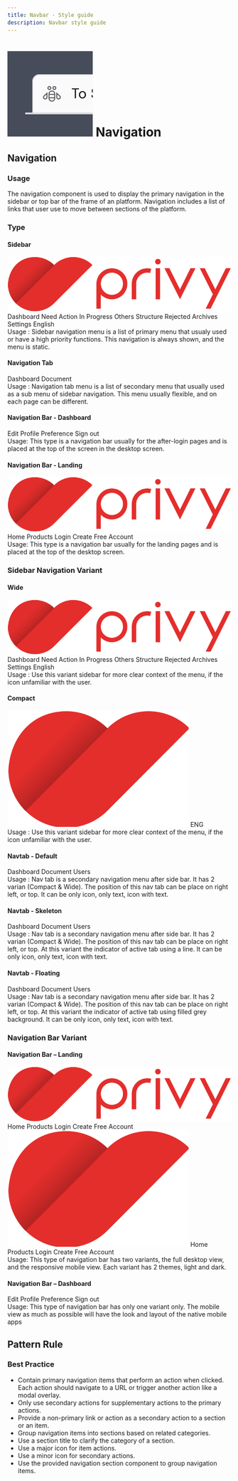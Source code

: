 ```yaml
---
title: Navbar · Style guide
description: Navbar style guide
---
```


<script setup>
  import Heading from '../../components/heading/Heading.vue'
  import { ref } from 'vue-demi'
  import pNavbar from '../../components/navbar/Navbar.vue'
  import pNavbarBrand from '../../components/navbar/NavbarBrand.vue'
  import pNavbarNav from '../../components/navbar/NavbarNav.vue'
  import pNavbarToggle from '../../components/navbar/NavbarToggle.vue'
  import pNavItem from '../../components/nav/NavItem.vue'
  import pNavItemDropdown from '../../components/nav/NavItemDropdown.vue'
  import pDropdownItem from '../../components/dropdown/DropdownItem.vue'
  import pNavForm from '../../components/nav/NavForm.vue'
  import pNavText from '../../components/nav/NavText.vue'
  import pInput from '../../components/input/Input.vue'
  import pInputGroup from '../../components/input-group/InputGroup.vue'
  import pInputGroupAddon from '../../components/input-group/InputGroupAddon.vue'
  import pDivider from '../../components/divider/Divider.vue'
  import pButton from '../../components/button/Button.vue'
  import pAvatar from '../../components/avatar/Avatar.vue'
  import pCollapse from '../../components/collapse/Collapse.vue'
  import pCaption from '../../components/caption/Caption.vue'
  import pSidebar from '../../components/sidebar/Sidebar.vue'
  import pSidebarNav from '../../components/sidebar/SidebarNav.vue'
  import pSidebarBrand from '../../components/sidebar/SidebarBrand.vue'
  import pNavSubItem from '../../components/nav/NavSubItem.vue'
  import IconDocument from '@carbon/icons-vue/lib/document/20'
  import IconGroup from '@carbon/icons-vue/lib/group/20'
  import IconDataStructured from '@carbon/icons-vue/lib/data--structured/20'
  import IconSettings from '@carbon/icons-vue/lib/settings--adjust/20'
  import IconDashboard from '@carbon/icons-vue/lib/dashboard/20'
  import IconMenu from '@carbon/icons-vue/lib/overflow-menu--horizontal/20'
  import IconBee from '@carbon/icons-vue/lib/bee/20'
  import IconView from '@carbon/icons-vue/lib/view/20'
  import IconUser from '@carbon/icons-vue/lib/events/16'
  import IconChevron from '@carbon/icons-vue/lib/chevron--sort/20'
  import IconNotif from '@carbon/icons-vue/lib/notification/20'
  import IconSearch from '@carbon/icons-vue/lib/search/20'

  const menu = ref(false)
</script>

<style scoped lang="postcss">
  .sidebar {
    &&--fixed {
      @apply absolute;
    }
  }
  /* h1, h2, h3, h4, h5, h6 {
    &[class^='h'] {
      @apply mt-0;
      font-weight: inherit;
    }
  }

  h2 {
    &[class^='h'] {
      @apply m-0 p-0 border-b-0;
    }
  } */
</style>

# ![navigation](/assets/images/img-guide-navbar.svg) Navigation

## Navigation

### Usage

The navigation component is used to display the primary navigation in the sidebar or top bar of the frame of an platform. Navigation includes a list of links that user use to move between sections of the platform.

### Type

#### Sidebar

<div class="relative h-[50rem] flex my-6">
  <p-sidebar fixed>
    <p-sidebar-brand>
      <img src="/assets/images/logo-privy.svg" alt="" />
    </p-sidebar-brand>
    <p-sidebar-nav>
      <p-nav-item active>
        <template #icon>
          <IconDashboard />
        </template>
        Dashboard
      </p-nav-item>
      <p-nav-sub-item text="Documents">
        <template #icon>
          <IconDocument />
        </template>
        <p-sidebar-nav id="chld-1">
          <p-nav-item disabled>
            Need Action
          </p-nav-item>
          <p-nav-item>
            In Progress
          </p-nav-item>
          <p-nav-item>
            Others
          </p-nav-item>
        </p-sidebar-nav>
      </p-nav-sub-item>
      <p-nav-sub-item text="Contacts">
        <template #icon>
          <IconGroup />
        </template>
        <p-sidebar-nav id="chld-1">
          <p-nav-item disabled>
            Structure
          </p-nav-item>
        </p-sidebar-nav>
      </p-nav-sub-item>
    </p-sidebar-nav>
    <p-sidebar-nav title="Quick Jump" condensed class="!mt-10">
      <p-nav-item>
        Rejected
      </p-nav-item>
      <p-nav-item>
        Archives
      </p-nav-item>
    </p-sidebar-nav>
    <p-sidebar-nav bottom>
      <p-nav-item>
        <template #icon>
          <IconSettings />
        </template>
        Settings
      </p-nav-item>
      <p-nav-item>
        <template #icon>
          <img src="/assets/images/icon-flag.svg"/>
        </template>
        English
      </p-nav-item>
    </p-sidebar-nav>
  </p-sidebar>
</div>
<p-caption class="!text-subtle">Usage : Sidebar navigation menu is a list of primary menu that usualy used or have a high priority functions. This navigation is always shown, and the menu is static.</p-caption>

#### Navigation Tab

<div class="flex my-6">
  <p-sidebar variant="tabs">
    <p-sidebar-nav>
      <p-nav-item active>
        <template #icon>
          <IconDashboard />
        </template>
        Dashboard
      </p-nav-item>
      <p-nav-item>
        <template #icon>
          <IconDocument />
        </template>
        Document
      </p-nav-item>
    </p-sidebar-nav>
  </p-sidebar>
</div>
<p-caption class="!text-subtle">Usage : Navigation tab menu is a list of secondary menu that usually used as a sub menu of sidebar navigation. This menu usually flexible, and on each page can be different.</p-caption>

#### Navigation Bar - Dashboard

<div class="flex-grow my-6">
  <p-navbar>
    <div class="flex flex-row">
      <div class="transition-all duration-200 ease-in-out basis-2/4 focus-within:basis-full">
        <p-navbar-nav>
          <p-input-group>
            <p-input-group-addon>
              <IconSearch />
            </p-input-group-addon>
            <p-input placeholder="Search" />
          </p-input-group>
        </p-navbar-nav>
      </div>
    </div>
     <p-navbar-nav align="right">
      <p-nav-item>
        <template #icon>
          <IconNotif />
        </template>
      </p-nav-item>
      <p-nav-item-dropdown no-caret size="xs" variant="outline">
        <template #button-content>
          <span class="flex items-center space-x-2">
            <p-avatar size="xs">
              <IconUser />
            </p-avatar>
            <span class="block text-left">
              <span class="text-sm">Tarjono Sujono</span>
              <p-caption size="xs">Personal Account</p-caption>
            </span>
            <IconChevron />
          </span>
        </template>
        <p-dropdown-item>Edit Profile</p-dropdown-item>
        <p-dropdown-item>Preference</p-dropdown-item>
        <p-dropdown-item>Sign out</p-dropdown-item>
      </p-nav-item-dropdown>
      <p-nav-text>
        <p-avatar src="https://picsum.photos/50" />
      </p-nav-text>
    </p-navbar-nav>
  </p-navbar>
</div>
<p-caption class="!text-subtle">Usage: This type is a navigation bar usually for the after-login pages and is placed at the top of the screen in the desktop screen.</p-caption>

#### Navigation Bar - Landing

<div class="flex-grow my-6">
  <p-navbar>
    <p-navbar-brand>
      <img src="../../public/assets/images/logo-privy.svg" />
    </p-navbar-brand>
    <p-navbar-nav>
      <p-nav-item active>Home</p-nav-item>
      <p-nav-item>Products</p-nav-item>
    </p-navbar-nav>
    <p-navbar-nav align="right">
      <p-nav-form>
        <p-button href="#" variant="link">Login</p-button>
        <p-button href="#" color="primary">Create Free Account</p-button>
      </p-nav-form>
    </p-navbar-nav>
  </p-navbar>
</div>
<p-caption class="!text-subtle">Usage: This type is a navigation bar usually for the landing pages and is placed at the top of the desktop screen.</p-caption>

### Sidebar Navigation Variant

#### Wide

<div class="relative h-[50rem] flex my-6">
  <p-sidebar fixed>
    <p-sidebar-brand>
      <img src="/assets/images/logo-privy.svg" alt="" />
    </p-sidebar-brand>
    <p-sidebar-nav>
      <p-nav-item active>
        <template #icon>
          <IconDashboard />
        </template>
        Dashboard
      </p-nav-item>
      <p-nav-sub-item text="Documents">
        <template #icon>
          <IconDocument />
        </template>
        <p-sidebar-nav id="chld-1">
          <p-nav-item disabled>
            Need Action
          </p-nav-item>
          <p-nav-item>
            In Progress
          </p-nav-item>
          <p-nav-item>
            Others
          </p-nav-item>
        </p-sidebar-nav>
      </p-nav-sub-item>
      <p-nav-sub-item text="Contacts">
        <template #icon>
          <IconGroup />
        </template>
        <p-sidebar-nav id="chld-1">
          <p-nav-item disabled>
            Structure
          </p-nav-item>
        </p-sidebar-nav>
      </p-nav-sub-item>
    </p-sidebar-nav>
    <p-sidebar-nav title="Quick Jump" condensed class="!mt-10">
      <p-nav-item>
        Rejected
      </p-nav-item>
      <p-nav-item>
        Archives
      </p-nav-item>
    </p-sidebar-nav>
    <p-sidebar-nav bottom>
      <p-nav-item>
        <template #icon>
          <IconSettings />
        </template>
        Settings
      </p-nav-item>
      <p-nav-item>
        <template #icon>
          <img src="/assets/images/icon-flag.svg"/>
        </template>
        English
      </p-nav-item>
    </p-sidebar-nav>
  </p-sidebar>
</div>
<p-caption class="!text-subtle">
Usage : Use this variant sidebar for more clear context of the menu, if the icon unfamiliar with the user.</p-caption>


#### Compact

<div class="relative h-[35rem] flex my-6">
  <p-sidebar type="narrow" fixed>
    <p-sidebar-brand>
      <img src="/assets/images/logo-privy-icon.svg" alt="" />
    </p-sidebar-brand>
    <p-sidebar-nav>
      <p-nav-item active>
        <template #icon>
          <IconDashboard />
        </template>
      </p-nav-item>
      <p-nav-item>
        <template #icon>
          <IconDocument />
        </template>
      </p-nav-item>
      <p-nav-item>
        <template #icon>
          <IconGroup />
        </template>
      </p-nav-item>
      <p-nav-item>
        <template #icon>
          <IconMenu />
        </template>
      </p-nav-item>
    </p-sidebar-nav>
    <p-sidebar-nav bottom>
      <p-nav-item>
        <template #icon>
          <IconSettings />
        </template>
      </p-nav-item>
      <p-nav-item>
        <template #icon>
          <img src="/assets/images/icon-flag.svg"/>
        </template>
        ENG
      </p-nav-item>
    </p-sidebar-nav>
  </p-sidebar>
</div>
<p-caption class="!text-subtle">
Usage : Use this variant sidebar for more clear context of the menu, if the icon unfamiliar with the user.</p-caption>

#### Navtab - Default
<div class="flex flex-row">
  <div class="w-1/2">
    <div class="relative h-64 flex my-6">
      <p-sidebar variant="tabs" type="narrow" fixed>
        <p-sidebar-nav>
          <p-nav-item active>
            <template #icon>
              <IconDashboard />
            </template>
          </p-nav-item>
          <p-nav-item>
            <template #icon>
              <IconDocument />
            </template>
          </p-nav-item>
          <p-nav-item>
            <template #icon>
              <IconGroup />
            </template>
          </p-nav-item>
        </p-sidebar-nav>
      </p-sidebar>
    </div>
  </div>
  <div class="w-1/2">
    <div class="relative h-64 flex my-6">
      <p-sidebar variant="tabs" fixed>
        <p-sidebar-nav>
          <p-nav-item active>
            <template #icon>
              <IconDashboard />
            </template>
            Dashboard
          </p-nav-item>
          <p-nav-item>
            <template #icon>
              <IconDocument />
            </template>
            Document
          </p-nav-item>
          <p-nav-item>
            <template #icon>
              <IconGroup />
            </template>
            Users
          </p-nav-item>
        </p-sidebar-nav>
      </p-sidebar>
    </div>
  </div>
</div>
<p-caption class="!text-subtle">
Usage : Nav tab is a secondary navigation menu after side bar. It has 2 varian (Compact & Wide). 
The position of this nav tab can be place on right left, or top. It can be only icon, only text, icon with text.</p-caption>

#### Navtab - Skeleton
<div class="flex flex-row">
  <div class="w-1/2">
    <div class="relative h-64 flex my-6">
      <p-sidebar variant="lines" type="narrow" fixed>
        <p-sidebar-nav>
          <p-nav-item active>
            <template #icon>
              <IconDashboard />
            </template>
          </p-nav-item>
          <p-nav-item>
            <template #icon>
              <IconDocument />
            </template>
          </p-nav-item>
          <p-nav-item>
            <template #icon>
              <IconGroup />
            </template>
          </p-nav-item>
        </p-sidebar-nav>
      </p-sidebar>
    </div>
  </div>
  <div class="w-1/2">
    <div class="relative h-64 flex my-6">
      <p-sidebar variant="lines" fixed>
        <p-sidebar-nav>
          <p-nav-item active>
            <template #icon>
              <IconDashboard />
            </template>
            Dashboard
          </p-nav-item>
          <p-nav-item>
            <template #icon>
              <IconDocument />
            </template>
            Document
          </p-nav-item>
          <p-nav-item>
            <template #icon>
              <IconGroup />
            </template>
            Users
          </p-nav-item>
        </p-sidebar-nav>
      </p-sidebar>
    </div>
  </div>
</div>
<p-caption class="!text-subtle">
  Usage : Nav tab is a secondary navigation menu after side bar. It has 2 varian (Compact & Wide). The position of this nav tab can be place on right left, or top. At this variant the indicator of active tab using a line. It can be only icon, only text, icon with text.
</p-caption>

#### Navtab - Floating
<div class="flex flex-row">
  <div class="w-1/2">
    <div class="relative h-64 flex my-6">
      <p-sidebar variant="pills" type="narrow" class="border-r" fixed>
        <p-sidebar-nav>
          <p-nav-item active>
            <template #icon>
              <IconDashboard />
            </template>
          </p-nav-item>
          <p-nav-item>
            <template #icon>
              <IconDocument />
            </template>
          </p-nav-item>
          <p-nav-item>
            <template #icon>
              <IconGroup />
            </template>
          </p-nav-item>
        </p-sidebar-nav>
      </p-sidebar>
    </div>
  </div>
  <div class="w-1/2">
    <div class="relative h-64 flex my-6">
      <p-sidebar variant="pills" class="border-r" fixed>
        <p-sidebar-nav>
          <p-nav-item active>
            <template #icon>
              <IconDashboard />
            </template>
            Dashboard
          </p-nav-item>
          <p-nav-item>
            <template #icon>
              <IconDocument />
            </template>
            Document
          </p-nav-item>
          <p-nav-item>
            <template #icon>
              <IconGroup />
            </template>
            Users
          </p-nav-item>
        </p-sidebar-nav>
      </p-sidebar>
    </div>
  </div>
</div>
<p-caption class="!text-subtle">
  Usage : Nav tab is a secondary navigation menu after side bar. It has 2 varian (Compact & Wide). The position of this nav tab can be place on right left, or top. At this variant the indicator of active tab using filled grey background. It can be only icon, only text, icon with text.
</p-caption>

### Navigation Bar Variant

#### Navigation Bar – Landing
<div class="flex-grow my-6">
  <p-navbar>
    <p-navbar-brand>
      <img src="../../public/assets/images/logo-privy.svg" />
    </p-navbar-brand>
    <p-navbar-nav>
      <p-nav-item active>Home</p-nav-item>
      <p-nav-item>Products</p-nav-item>
    </p-navbar-nav>
    <p-navbar-nav align="right">
      <p-nav-form>
        <p-button href="#" variant="link">Login</p-button>
        <p-button href="#" color="primary">Create Free Account</p-button>
      </p-nav-form>
    </p-navbar-nav>
  </p-navbar>
</div>

<div class="flex flex-row">
  <div class="w-1/2">
    <div class="flex-grow my-6">
      <p-navbar toggleable="all">
        <p-navbar-brand>
          <img src="../../public/assets/images/logo-privy-icon.svg" />
        </p-navbar-brand>
        <p-navbar-toggle @click="menu =! menu" />
        <p-collapse v-model="menu" is-nav>
          <p-navbar-nav>
            <p-nav-item active>Home</p-nav-item>
            <p-nav-item>Products</p-nav-item>
          </p-navbar-nav>
          <p-navbar-nav align="right">
            <p-nav-form>
              <p-button href="#" variant="link">Login</p-button>
              <p-button href="#" color="primary">Create Free Account</p-button>
            </p-nav-form>
          </p-navbar-nav>
        </p-collapse>
      </p-navbar>
    </div>
  </div>
</div>
<p-caption class="!text-subtle">
  Usage: This type of navigation bar has two variants, the full desktop view, and the responsive mobile view. Each variant has 2 themes, light and dark.
</p-caption>

#### Navigation Bar – Dashboard

<div class="flex-grow my-6">
  <p-navbar>
    <div class="flex flex-row">
      <div class="transition-all duration-200 ease-in-out basis-2/4 focus-within:basis-full">
        <p-navbar-nav>
          <p-input-group>
            <p-input-group-addon>
              <IconSearch />
            </p-input-group-addon>
            <p-input placeholder="Search" />
          </p-input-group>
        </p-navbar-nav>
      </div>
    </div>
     <p-navbar-nav align="right">
      <p-nav-item>
        <template #icon>
          <IconNotif />
        </template>
      </p-nav-item>
      <p-nav-item-dropdown no-caret size="xs" variant="outline">
        <template #button-content>
          <span class="flex items-center space-x-2">
            <p-avatar size="xs">
              <IconUser />
            </p-avatar>
            <span class="block text-left">
              <span class="text-sm">Tarjono Sujono</span>
              <p-caption size="xs">Personal Account</p-caption>
            </span>
            <IconChevron />
          </span>
        </template>
        <p-dropdown-item>Edit Profile</p-dropdown-item>
        <p-dropdown-item>Preference</p-dropdown-item>
        <p-dropdown-item>Sign out</p-dropdown-item>
      </p-nav-item-dropdown>
      <p-nav-text>
        <p-avatar src="https://picsum.photos/50" />
      </p-nav-text>
    </p-navbar-nav>
  </p-navbar>
</div>
<p-caption class="!text-subtle">
  Usage: This type of navigation bar has only one variant only. The mobile view as much as possible will have the look and layout of the native mobile apps
</p-caption>

## Pattern Rule
### Best Practice

<div class="flex">
  <div class="w-2/3">
    <ul>
      <li>
      Contain primary navigation items that perform an action when clicked. 
      Each action should navigate to a URL or trigger another action 
      like a modal overlay.
      </li>
      <li>Only use secondary actions for supplementary actions to the primary actions.</li>
      <li>Provide a non-primary link or action as a secondary action to a section or an item.</li>
      <li>Group navigation items into sections based on related categories.</li>
      <li>Use a section title to clarify the category of a section.</li>
      <li>Use a major icon for item actions.</li>
      <li>Use a minor icon for secondary actions.</li>
      <li>Use the provided navigation section component to group navigation items.</li>
    </ul> 
  </div>
</div>

